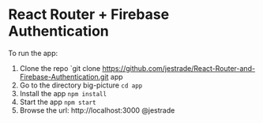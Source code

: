 # React Router + Firebase Authentication
To run the app:
1. Clone the repo 
`git clone https://github.com/jestrade/React-Router-and-Firebase-Authentication.git app
2. Go to the directory big-picture
`cd app`
3. Install the app
`npm install`
4. Start the app
`npm start`
5. Browse the url: http://localhost:3000
@jestrade